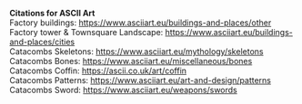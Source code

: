 **Citations for ASCII Art**<br />
Factory buildings: https://www.asciiart.eu/buildings-and-places/other <br />
Factory tower & Townsquare Landscape: https://www.asciiart.eu/buildings-and-places/cities <br />
Catacombs Skeletons: https://www.asciiart.eu/mythology/skeletons <br />
Catacombs Bones: https://www.asciiart.eu/miscellaneous/bones <br />
Catacombs Coffin: https://ascii.co.uk/art/coffin <br />
Catacombs Patterns: https://www.asciiart.eu/art-and-design/patterns <br />
Catacombs Sword: https://www.asciiart.eu/weapons/swords <br />
